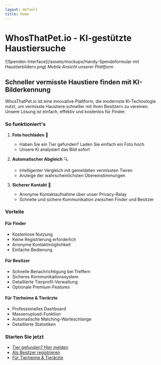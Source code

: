 ```yaml
---
layout: default
title: Home
---
```


# WhosThatPet.io - KI-gestützte Haustiersuche

![Spenden-Interface](/assets/mockups/Handy-Spendeformular mit Haustierbildern.png)
*Mobile Ansicht unserer Plattform*

## Schneller vermisste Haustiere finden mit KI-Bilderkennung

WhosThatPet.io ist eine innovative Plattform, die modernste KI-Technologie nutzt, um vermisste Haustiere schneller mit ihren Besitzern zu vereinen. Unsere Lösung ist einfach, effektiv und kostenlos für Finder.

### So funktioniert's

1. **Foto hochladen** 🐾
   - Haben Sie ein Tier gefunden? Laden Sie einfach ein Foto hoch
   - Unsere KI analysiert das Bild sofort

2. **Automatischer Abgleich** 🔍
   - Intelligenter Vergleich mit gemeldeten vermissten Tieren
   - Anzeige der wahrscheinlichsten Übereinstimmungen

3. **Sicherer Kontakt** 💌
   - Anonyme Kontaktaufnahme über unser Privacy-Relay
   - Schnelle und sichere Kommunikation zwischen Finder und Besitzer

### Vorteile

#### Für Finder
- Kostenlose Nutzung
- Keine Registrierung erforderlich
- Anonyme Kontaktmöglichkeit
- Einfache Bedienung

#### Für Besitzer
- Schnelle Benachrichtigung bei Treffern
- Sicheres Kommunikationssystem
- Detaillierte Tierprofil-Verwaltung
- Optionale Premium-Features

#### Für Tierheime & Tierärzte
- Professionelles Dashboard
- Massenupload-Funktion
- Automatische Matching-Warteschlange
- Detaillierte Statistiken

### Starten Sie jetzt

- [Tier gefunden? Hier melden](/finder)
- [Als Besitzer registrieren](/register)
- [Für Tierheime & Tierärzte](/business)
